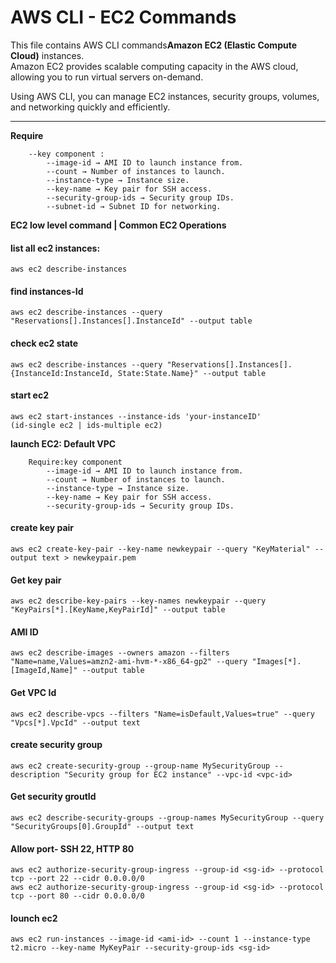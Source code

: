 # AWS CLI - EC2 Commands

This file contains AWS CLI commands**Amazon EC2 (Elastic Compute Cloud)** instances.  
Amazon EC2 provides scalable computing capacity in the AWS cloud, allowing you to run virtual servers on-demand.

Using AWS CLI, you can manage EC2 instances, security groups, volumes, and networking quickly and efficiently.

---

**Require**
```
    --key component : 
        --image-id → AMI ID to launch instance from.
        --count → Number of instances to launch.
        --instance-type → Instance size.
        --key-name → Key pair for SSH access.
        --security-group-ids → Security group IDs.
        --subnet-id → Subnet ID for networking.  
```

**EC2 low level command | Common EC2 Operations**

#### list all ec2 instances:
    aws ec2 describe-instances

#### find instances-Id
    aws ec2 describe-instances --query "Reservations[].Instances[].InstanceId" --output table

#### check ec2 state
    aws ec2 describe-instances --query "Reservations[].Instances[].{InstanceId:InstanceId, State:State.Name}" --output table

#### start ec2
    aws ec2 start-instances --instance-ids 'your-instanceID'                (id-single ec2 | ids-multiple ec2)

**launch EC2: Default VPC**
```
    Require:key component
        --image-id → AMI ID to launch instance from.
        --count → Number of instances to launch.
        --instance-type → Instance size.
        --key-name → Key pair for SSH access.
        --security-group-ids → Security group IDs.
```

#### create key pair
    aws ec2 create-key-pair --key-name newkeypair --query "KeyMaterial" --output text > newkeypair.pem

#### Get key pair
    aws ec2 describe-key-pairs --key-names newkeypair --query "KeyPairs[*].[KeyName,KeyPairId]" --output table

#### AMI ID
    aws ec2 describe-images --owners amazon --filters "Name=name,Values=amzn2-ami-hvm-*-x86_64-gp2" --query "Images[*].[ImageId,Name]" --output table

#### Get VPC Id
    aws ec2 describe-vpcs --filters "Name=isDefault,Values=true" --query "Vpcs[*].VpcId" --output text

#### create security group
    aws ec2 create-security-group --group-name MySecurityGroup --description "Security group for EC2 instance" --vpc-id <vpc-id>

#### Get security groutId
    aws ec2 describe-security-groups --group-names MySecurityGroup --query "SecurityGroups[0].GroupId" --output text

#### Allow port- SSH 22, HTTP 80
    aws ec2 authorize-security-group-ingress --group-id <sg-id> --protocol tcp --port 22 --cidr 0.0.0.0/0
    aws ec2 authorize-security-group-ingress --group-id <sg-id> --protocol tcp --port 80 --cidr 0.0.0.0/0

#### lounch ec2
    aws ec2 run-instances --image-id <ami-id> --count 1 --instance-type t2.micro --key-name MyKeyPair --security-group-ids <sg-id>